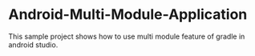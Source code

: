 # Android-Multi-Module-Application
This sample project shows how to use multi module feature of gradle in android studio. 
